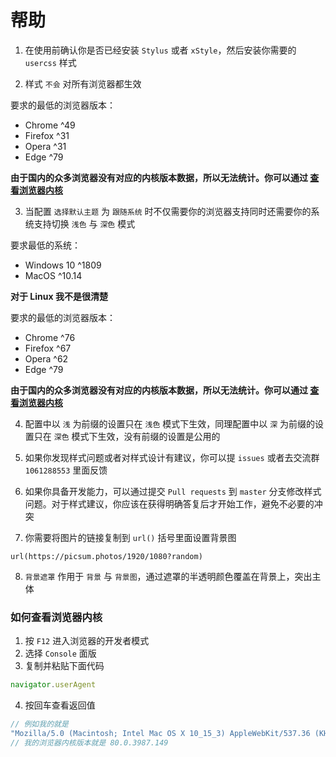 # 帮助

1. 在使用前确认你是否已经安装 `Stylus` 或者 `xStyle`，然后安装你需要的 `usercss` 样式

2. 样式 `不会` 对所有浏览器都生效

要求的最低的浏览器版本：
  - Chrome ^49
  - Firefox ^31
  - Opera ^31
  - Edge ^79

  **由于国内的众多浏览器没有对应的内核版本数据，所以无法统计。你可以通过 [查看浏览器内核](#如何查看浏览器内核)**

3. 当配置 `选择默认主题` 为 `跟随系统` 时不仅需要你的浏览器支持同时还需要你的系统支持切换 `浅色` 与 `深色` 模式

要求最低的系统：
  - Windows 10 ^1809
  - MacOS ^10.14

  **对于 Linux 我不是很清楚**

要求的最低的浏览器版本：
  - Chrome ^76
  - Firefox ^67
  - Opera ^62
  - Edge ^79

  **由于国内的众多浏览器没有对应的内核版本数据，所以无法统计。你可以通过 [查看浏览器内核](#如何查看浏览器内核)**

4. 配置中以 `浅` 为前缀的设置只在 `浅色` 模式下生效，同理配置中以 `深` 为前缀的设置只在 `深色` 模式下生效，没有前缀的设置是公用的

5. 如果你发现样式问题或者对样式设计有建议，你可以提 `issues` 或者去交流群 `1061288553` 里面反馈

6. 如果你具备开发能力，可以通过提交 `Pull requests` 到 `master` 分支修改样式问题。对于样式建议，你应该在获得明确答复后才开始工作，避免不必要的冲突

7. 你需要将图片的链接复制到 `url()` 括号里面设置背景图

```
url(https://picsum.photos/1920/1080?random)
```

8. `背景遮罩` 作用于 `背景` 与 `背景图`，通过遮罩的半透明颜色覆盖在背景上，突出主体

### 如何查看浏览器内核

1. 按 `F12` 进入浏览器的开发者模式
2. 选择 `Console` 面版
3. 复制并粘贴下面代码

``` js
navigator.userAgent
```

4. 按回车查看返回值

``` js
// 例如我的就是
"Mozilla/5.0 (Macintosh; Intel Mac OS X 10_15_3) AppleWebKit/537.36 (KHTML, like Gecko) Chrome/80.0.3987.149 Safari/537.36"
// 我的浏览器内核版本就是 80.0.3987.149
```